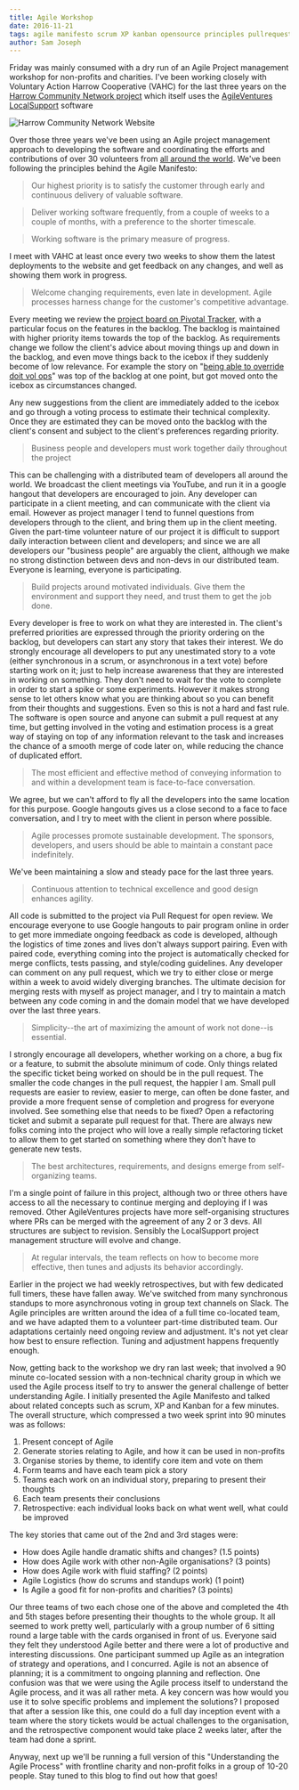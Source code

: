 ```yaml
---
title: Agile Workshop
date: 2016-11-21
tags: agile manifesto scrum XP kanban opensource principles pullrequests code review pairing 
author: Sam Joseph
---
```


Friday was mainly consumed with a dry run of an Agile Project management workshop for non-profits and charities.  I've been working closely with Voluntary Action Harrow Cooperative (VAHC) for the last three years on the [Harrow Community Network project](https://www.harrowcn.org.uk) which itself uses the [AgileVentures LocalSupport](https://github.com/AgileVentures/LocalSupport) software

![Harrow Community Network Website](https://www.dropbox.com/s/j1n566aoa7hregq/Screenshot%202016-11-21%2009.36.51.png?dl=1)

Over those three years we've been using an Agile project management approach to developing the software and coordinating the efforts and contributions of over 30 volunteers from [all around the world](https://www.harrowcn.org.uk/contributors).  We've been following the principles behind the Agile Manifesto:

> Our highest priority is to satisfy the customer through early and continuous delivery of valuable software.

> Deliver working software frequently, from a couple of weeks to a couple of months, with a preference to the shorter timescale.

> Working software is the primary measure of progress.

I meet with VAHC at least once every two weeks to show them the latest deployments to the website and get feedback on any changes, and well as showing them work in progress. 

> Welcome changing requirements, even late in development. Agile processes harness change for the customer's competitive advantage.

Every meeting we review the [project board on Pivotal Tracker](https://www.pivotaltracker.com/n/projects/742821), with a particular focus on the features in the backlog.  The backlog is maintained with higher priority items towards the top of the backlog.  As requirements change we follow the client's advice about moving things up and down in the backlog, and even move things back to the icebox if they suddenly become of low relevance.  For example the story on "[being able to override doit vol ops](https://www.pivotaltracker.com/story/show/116028767)" was top of the backlog at one point, but got moved onto the icebox as circumstances changed.

Any new suggestions from the client are immediately added to the icebox and go through a voting process to estimate their technical complexity.  Once they are estimated they can be moved onto the backlog with the client's consent and subject to the client's preferences regarding priority.

> Business people and developers must work together daily throughout the project

This can be challenging with a distributed team of developers all around the world.  We broadcast the client meetings via YouTube, and run it in a google hangout that developers are encouraged to join.  Any developer can participate in a client meeting, and can communicate with the client via email.  However as project manager I tend to funnel questions from developers through to the client, and bring them up in the client meeting.  Given the part-time volunteer nature of our project it is difficult to support daily interaction between client and developers; and since we are all developers our "business people" are arguably the client, although we make no strong distinction between devs and non-devs in our distributed team.  Everyone is learning, everyone is participating.

> Build projects around motivated individuals. Give them the environment and support they need, and trust them to get the job done.

Every developer is free to work on what they are interested in.  The client's preferred priorities are expressed through the priority ordering on the backlog, but developers can start any story that takes their interest.  We do strongly encourage all developers to put any unestimated story to a vote (either synchronous in a scrum, or asynchronous in a text vote) before starting work on it; just to help increase awareness that they are interested in working on something.  They don't need to wait for the vote to complete in order to start a spike or some experiments.  However it makes strong sense to let others know what you are thinking about so you can benefit from their thoughts and suggestions.  Even so this is not a hard and fast rule.  The software is open source and anyone can submit a pull request at any time, but getting involved in the voting and estimation process is a great way of staying on top of any information relevant to the task and increases the chance of a smooth merge of code later on, while reducing the chance of duplicated effort.

> The most efficient and effective method of conveying information to and within a development team is face-to-face conversation.

We agree, but we can't afford to fly all the developers into the same location for this purpose.  Google hangouts gives us a close second to a face to face conversation, and I try to meet with the client in person where possible.

> Agile processes promote sustainable development. The sponsors, developers, and users should be able to maintain a constant pace indefinitely.

We've been maintaining a slow and steady pace for the last three years.

> Continuous attention to technical excellence and good design enhances agility.

All code is submitted to the project via Pull Request for open review.  We encourage everyone to use Google hangouts to pair program online in order to get more immediate ongoing feedback as code is developed, although the logistics of time zones and lives don't always support pairing.  Even with paired code, everything coming into the project is automatically checked for merge conflicts, tests passing, and style/coding guidelines.  Any developer can comment on any pull request, which we try to either close or merge within a week to avoid widely diverging branches.  The ultimate decision for merging rests with myself as project manager, and I try to maintain a match between any code coming in and the domain model that we have developed over the last three years.

> Simplicity--the art of maximizing the amount of work not done--is essential.

I strongly encourage all developers, whether working on a chore, a bug fix or a feature, to submit the absolute minimum of code.  Only things related the specific ticket being worked on should be in the pull request.  The smaller the code changes in the pull request, the happier I am.  Small pull requests are easier to review, easier to merge, can often be done faster, and provide a more frequent sense of completion and progress for everyone involved.  See something else that needs to be fixed?  Open a refactoring ticket and submit a separate pull request for that.  There are always new folks coming into the project who will love a really simple refactoring ticket to allow them to get started on something where they don't have to generate new tests. 

> The best architectures, requirements, and designs emerge from self-organizing teams.

I'm a single point of failure in this project, although two or three others have access to all the necessary to continue merging and deploying if I was removed.  Other AgileVentures projects have more self-organising structures where PRs can be merged with the agreement of any 2 or 3 devs.  All structures are subject to revision.  Sensibly the LocalSupport project management structure will evolve and change.

> At regular intervals, the team reflects on how to become more effective, then tunes and adjusts its behavior accordingly.

Earlier in the project we had weekly retrospectives, but with few dedicated full timers, these have fallen away.  We've switched from many synchronous standups to more asynchronous voting in group text channels on Slack. The Agile principles are written around the idea of a full time co-located team, and we have adapted them to a volunteer part-time distributed team.  Our adaptations certainly need ongoing review and adjustment.  It's not yet clear how best to ensure reflection. Tuning and adjustment happens frequently enough.

Now, getting back to the workshop we dry ran last week; that involved a 90 minute co-located session with a non-technical charity group in which we used the Agile process itself to try to answer the general challenge of better understanding Agile.  I initially presented the Agile Manifesto and talked about related concepts such as scrum, XP and Kanban for a few minutes.  The overall structure, which compressed a two week sprint into 90 minutes was as follows:

1) Present concept of Agile
2) Generate stories relating to Agile, and how it can be used in non-profits
3) Organise stories by theme, to identify core item and vote on them
4) Form teams and have each team pick a story
5) Teams each work on an individual story, preparing to present their thoughts
6) Each team presents their conclusions
7) Retrospective: each individual looks back on what went well, what could be improved

The key stories that came out of the 2nd and 3rd stages were:

* How does Agile handle dramatic shifts and changes? (1.5 points)
* How does Agile work with other non-Agile organisations? (3 points)
* How does Agile work with fluid staffing? (2 points)
* Agile Logistics (how do scrums and standups work) (1 point)
* Is Agile a good fit for non-profits and charities? (3 points)

Our three teams of two each chose one of the above and completed the 4th and 5th stages before presenting their thoughts to the whole group.  It all seemed to work pretty well, particularly with a group number of 6 sitting round a large table with the cards organised in front of us.  Everyone said they felt they understood Agile better and there were a lot of productive and interesting discussions.  One participant summed up Agile as an integration of strategy and operations, and I concurred.  Agile is not an absence of planning; it is a commitment to ongoing planning and reflection.  One confusion was that we were using the Agile process itself to understand the Agile process, and it was all rather meta.  A key concern was how would you use it to solve specific problems and implement the solutions?  I proposed that after a session like this, one could do a full day inception event with a team where the story tickets would be actual challenges to the organisation, and the retrospective component would take place 2 weeks later, after the team had done a sprint.

Anyway, next up we'll be running a full version of this "Understanding the Agile Process" with frontline charity and non-profit folks in a group of 10-20 people.  Stay tuned to this blog to find out how that goes!









